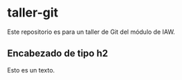 # taller-git

Este repositorio es para un taller de Git del módulo de IAW.

## Encabezado de tipo h2

Esto es un texto.
